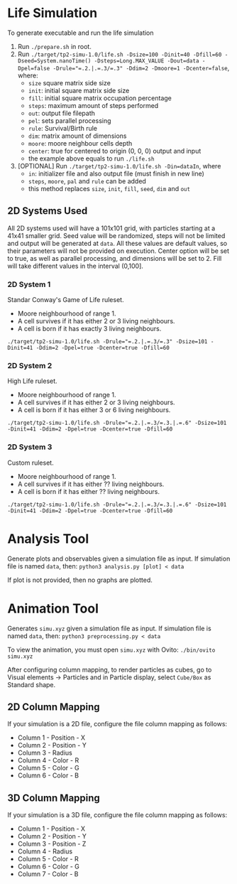 # Life Simulation
To generate executable and run the life simulation
1. Run `./prepare.sh` in root.
2. Run `./target/tp2-simu-1.0/life.sh -Dsize=100 -Dinit=40 -Dfill=60 -Dseed=System.nanoTime() -Dsteps=Long.MAX_VALUE -Dout=data -Dpel=false -Drule="=.2.|.=.3/=.3" -Ddim=2 -Dmoore=1 -Dcenter=false`, where:
    - `size` square matrix side size
    - `init`: initial square matrix side size 
    - `fill`: initial square matrix occupation percentage
    - `steps`: maximum amount of steps performed
    - `out`: output file filepath
    - `pel`: sets parallel processing
    - `rule`: Survival/Birth rule
    - `dim`: matrix amount of dimensions
    - `moore`: moore neighbour cells depth
    - `center`: true for centered to origin (0, 0, 0) output and input
    - the example above equals to run `./life.sh`
3. [OPTIONAL] Run  `./target/tp2-simu-1.0/life.sh -Din=dataIn`, where
    - `in`: initializer file and also output file (must finish in new line)
    - `steps`, `moore`, `pal` and `rule` can be added
    - this method replaces `size`, `init`, `fill`, `seed`, `dim` and `out`

## 2D Systems Used
All 2D systems used will have a 101x101 grid, with particles starting at a 41x41 smaller grid. 
Seed value will be randomized, steps will not be limited and output will be generated at `data`.
All these values are default values, so their parameters will not be provided on execution.
Center option will be set to true, as well as parallel processing, and dimensions will be set to 2.
Fill will take different values in the interval (0,100].

### 2D System 1
Standar Conway's Game of Life ruleset. 
- Moore neighbourhood of range 1.
- A cell survives if it has either 2 or 3 living neighbours. 
- A cell is born if it has exactly 3 living neighbours.

`./target/tp2-simu-1.0/life.sh -Drule="=.2.|.=.3/=.3" -Dsize=101 -Dinit=41 -Ddim=2 -Dpel=true -Dcenter=true -Dfill=60`

### 2D System 2
High Life ruleset. 
- Moore neighbourhood of range 1.
- A cell survives if it has either 2 or 3 living neighbours. 
- A cell is born if it has either 3 or 6 living neighbours.

`./target/tp2-simu-1.0/life.sh -Drule="=.2.|.=.3/=.3.|.=.6" -Dsize=101 -Dinit=41 -Ddim=2 -Dpel=true -Dcenter=true -Dfill=60`

### 2D System 3
Custom ruleset. 
- Moore neighbourhood of range 1.
- A cell survives if it has either ?? living neighbours. 
- A cell is born if it has either ?? living neighbours.

`./target/tp2-simu-1.0/life.sh -Drule="=.2.|.=.3/=.3.|.=.6" -Dsize=101 -Dinit=41 -Ddim=2 -Dpel=true -Dcenter=true -Dfill=60`

# Analysis Tool
Generate plots and observables given a simulation file as input. If simulation file is named `data`, then:
`python3 analysis.py [plot] < data`

If plot is not provided, then no graphs are plotted.

# Animation Tool
Generates `simu.xyz` given a simulation file as input. If simulation file is named `data`, then:
`python3 preprocessing.py < data`

To view the animation, you must open `simu.xyz` with Ovito:
`./bin/ovito simu.xyz`

After configuring column mapping, to render particles as cubes, go to Visual elements -> Particles 
and in Particle display, select `Cube/Box` as Standard shape.

## 2D Column Mapping 
If your simulation is a 2D file, configure the file column mapping as follows:
   - Column 1 - Position - X
   - Column 2 - Position - Y
   - Column 3 - Radius
   - Column 4 - Color - R
   - Column 5 - Color - G
   - Column 6 - Color - B

## 3D Column Mapping
If your simulation is a 3D file, configure the file column mapping as follows:
   - Column 1 - Position - X
   - Column 2 - Position - Y
   - Column 3 - Position - Z
   - Column 4 - Radius
   - Column 5 - Color - R
   - Column 6 - Color - G
   - Column 7 - Color - B